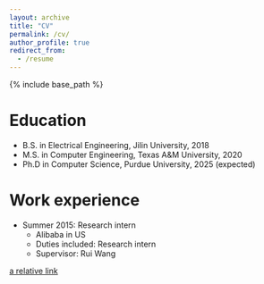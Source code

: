```yaml
---
layout: archive
title: "CV"
permalink: /cv/
author_profile: true
redirect_from:
  - /resume
---
```


{% include base_path %}

Education
======
* B.S. in Electrical Engineering, Jilin University, 2018
* M.S. in Computer Engineering, Texas A&M University, 2020
* Ph.D in Computer Science, Purdue University, 2025 (expected)

Work experience
======
* Summer 2015: Research intern
  * Alibaba in US
  * Duties included: Research intern
  * Supervisor: Rui Wang

[a relative link](files/paper1.pdf)

